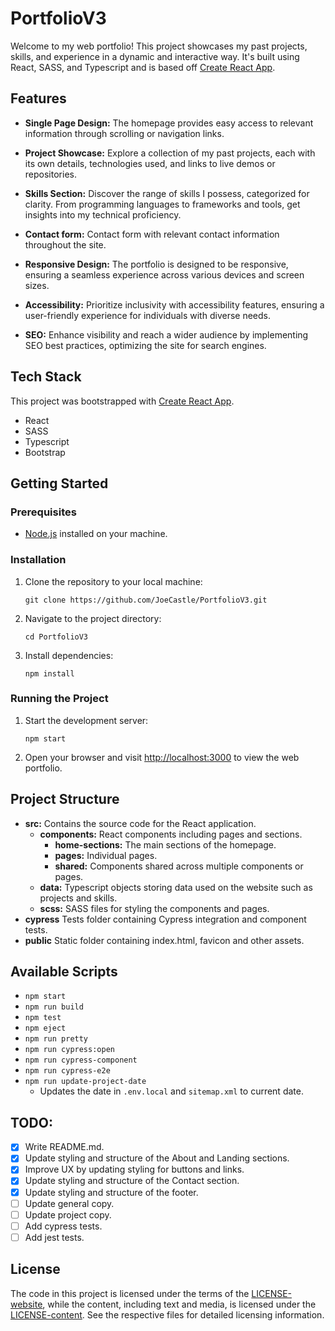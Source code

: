 # PortfolioV3

Welcome to my web portfolio! This project showcases my past projects, skills, and experience in a dynamic and interactive way. It's built using React, SASS, and Typescript and is based off [Create React App](https://github.com/facebook/create-react-app).

## Features

- **Single Page Design:** The homepage provides easy access to relevant information through scrolling or navigation links.

- **Project Showcase:** Explore a collection of my past projects, each with its own details, technologies used, and links to live demos or repositories.

- **Skills Section:** Discover the range of skills I possess, categorized for clarity. From programming languages to frameworks and tools, get insights into my technical proficiency.

- **Contact form:** Contact form with relevant contact information throughout the site.

- **Responsive Design:** The portfolio is designed to be responsive, ensuring a seamless experience across various devices and screen sizes.

- **Accessibility:** Prioritize inclusivity with accessibility features, ensuring a user-friendly experience for individuals with diverse needs.

- **SEO:** Enhance visibility and reach a wider audience by implementing SEO best practices, optimizing the site for search engines.


## Tech Stack

This project was bootstrapped with [Create React App](https://github.com/facebook/create-react-app).
- React
- SASS
- Typescript
- Bootstrap

## Getting Started

### Prerequisites

- [Node.js](https://nodejs.org/) installed on your machine.

### Installation

1.  Clone the repository to your local machine:
    ```
    git clone https://github.com/JoeCastle/PortfolioV3.git
    ```

2. Navigate to the project directory:
   ```
   cd PortfolioV3
   ```

3. Install dependencies:
   ```
   npm install
   ```

### Running the Project

1. Start the development server:
   ```
   npm start
   ```

2. Open your browser and visit [http://localhost:3000](http://localhost:3000) to view the web portfolio.

## Project Structure

- **src:** Contains the source code for the React application.
  - **components:** React components including pages and sections.
    - **home-sections:** The main sections of the homepage.
    - **pages:** Individual pages.
    - **shared:** Components shared across multiple components or pages.
  - **data:** Typescript objects storing data used on the website such as projects and skills.
  - **scss:** SASS files for styling the components and pages.
- **cypress** Tests folder containing Cypress integration and component tests.
- **public**  Static folder containing index.html, favicon and other assets.

## Available Scripts

- `npm start`
- `npm run build`
- `npm test`
- `npm eject`
- `npm run pretty`
- `npm run cypress:open`
- `npm run cypress-component`
- `npm run cypress-e2e`
- `npm run update-project-date`
   - Updates the date in `.env.local` and `sitemap.xml` to current date.

## TODO:

- [x] Write README.md.
- [x] Update styling and structure of the About and Landing sections.
- [x] Improve UX by updating styling for buttons and links.
- [x] Update styling and structure of the Contact section.
- [x] Update styling and structure of the footer.
- [ ] Update general copy.
- [ ] Update project copy.
- [ ] Add cypress tests.
- [ ] Add jest tests.

## License

The code in this project is licensed under the terms of the [LICENSE-website](LICENSE-website), while the content, including text and media, is licensed under the [LICENSE-content](LICENSE-content). See the respective files for detailed licensing information.
